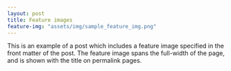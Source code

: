 ```yaml
---
layout: post
title: Feature images
feature-img: "assets/img/sample_feature_img.png"
---
```

This is an example of a post which includes a feature image specified in the front matter of the post. 
The feature image spans the full-width of the page, and is shown with the title on permalink pages.
